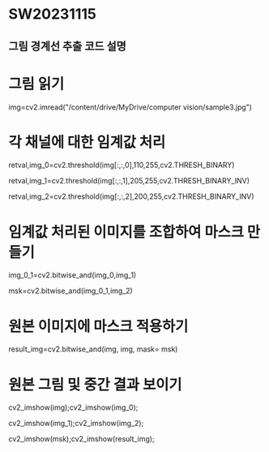 # SW20231115
## 그림 경계선 추출 코드 설명

# 그림 읽기
img=cv2.imread("/content/drive/MyDrive/computer vision/sample3.jpg")
# 각 채널에 대한 임계값 처리
retval,img_0=cv2.threshold(img[:,:,0],110,255,cv2.THRESH_BINARY)

retval,img_1=cv2.threshold(img[:,:,1],205,255,cv2.THRESH_BINARY_INV)

retval,img_2=cv2.threshold(img[:,:,2],200,255,cv2.THRESH_BINARY_INV)
# 임계값 처리된 이미지를 조합하여 마스크 만들기
img_0_1=cv2.bitwise_and(img_0,img_1)

msk=cv2.bitwise_and(img_0_1,img_2)
# 원본 이미지에 마스크 적용하기
result_img=cv2.bitwise_and(img, img, mask= msk)
# 원본 그림 및 중간 결과 보이기
cv2_imshow(img);cv2_imshow(img_0);

cv2_imshow(img_1);cv2_imshow(img_2);

cv2_imshow(msk);cv2_imshow(result_img);
